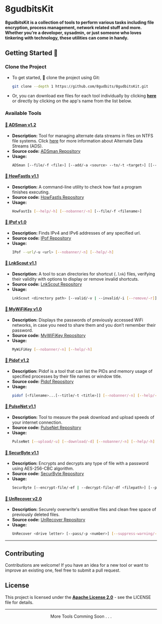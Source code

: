# 8gudbitsKit

**8gudbitsKit is a collection of tools to perform various tasks including file encryption, process management, network related stuff and more. Whether you’re a developer, sysadmin, or just someone who loves tinkering with technology, these utilities can come in handy.**

## Getting Started 🚀

### Clone the Project

- To get started, 🔗 clone the project using Git:</li>
  ```bash
  git clone --depth 1 https://github.com/8gudbits/8gudbitsKit.git
  ```
- Or, you can download exe files for each tool individually by clicking **[here](./bin)** or directly by clicking on the app's name from the list below.

### Available Tools

#### [💾 ADSman v1.2](https://github.com/8gudbits/8gudbitsKit/raw/main/bin/ADSman.exe)

- **Description:** Tool for managing alternate data streams in files on NTFS file systems. Click [here](https://github.com/8gudbits/ADSman) for more information about Alternate Data Streams (ADS).
- **Source code:** [ADSman Repository](https://github.com/8gudbits/ADSman)
- **Usage:**
  ```bash
  ADSman [--file/-f <file>] [--add/-a <source> --to/-t <target>] [[--remove/-rm | --extract/-e <adsName>] --from-file/-ff <filename>] [--nobanner/-n] [--help/-h]
  ```

#### [💾 HowFastIs v1.1](https://github.com/8gudbits/8gudbitsKit/raw/main/bin/HowFastIs.exe)

- **Description:** A command-line utility to check how fast a program finishes executing.
- **Source code:** [HowFastIs Repository](https://github.com/8gudbits/HowFastIs)
- **Usage:**
  ```bash
  HowFastIs [--help/-h] [--nobanner/-n] [--file/-f <filename>]
  ```

#### [💾 IPof v1.0](https://github.com/8gudbits/8gudbitsKit/raw/main/bin/IPof.exe)

- **Description:** Finds IPv4 and IPv6 addresses of any specified url.
- **Source code:** [IPof Repository](https://github.com/8gudbits/IPof)
- **Usage:**
  ```bash
  IPof --url/-u <url> [--nobanner/-n] [--help/-h]
  ```

#### [💾 LnkScout v1.1](https://github.com/8gudbits/8gudbitsKit/raw/main/bin/LnkScout.exe)

- **Description:** A tool to scan directories for shortcut (`.lnk`) files, verifying their validity with options to display or remove invalid shortcuts.
- **Source code:** [LnkScout Repository](https://github.com/8gudbits/LnkScout)
- **Usage:**
  ```bash
  LnkScout <directory path> [--valid/-v | --invalid/-i [--remove/-r]] [--sort/-s] [--nobanner/-n] [--help/-h]
  ```

#### [💾 MyWiFiKey v1.0](https://github.com/8gudbits/8gudbitsKit/raw/main/bin/MyWiFiKey.exe)

- **Description:** Displays the passwords of previously accessed WiFi networks, in case you need to share them and you don’t remember their password.
- **Source code:** [MyWiFiKey Repository](https://github.com/8gudbits/MyWiFiKey)
- **Usage:**
  ```bash
  MyWiFiKey [--nobanner/-n] [--help/-h]
  ```

#### [💾 Pidof v1.2](https://github.com/8gudbits/8gudbitsKit/raw/main/bin/pidof.exe)

- **Description:** Pidof is a tool that can list the PIDs and memory usage of specified processes by their file names or window title.
- **Source code:** [Pidof Repository](https://github.com/8gudbits/Pidof)
- **Usage:**
  ```bash
  pidof [<filename>...[--title/-t <title>]] [--nobanner/-n] [--help/-h]
  ```

#### [💾 PulseNet v1.1](https://github.com/8gudbits/8gudbitsKit/raw/main/bin/PulseNet.exe)

- **Description:** Tool to measure the peak download and upload speeds of your internet connection.
- **Source code:** [PulseNet Repository](https://github.com/8gudbits/PulseNet)
- **Usage:**
  ```bash
  PulseNet [--upload/-u] [--download/-d] [--nobanner/-n] [--help/-h]
  ```

#### [💾 SecurByte v1.1](https://github.com/8gudbits/8gudbitsKit/raw/main/bin/SecurByte.exe)

- **Description:** Encrypts and decrypts any type of file with a password using AES-256-CBC algorithm.
- **Source code:** [SecurByte Repository](https://github.com/8gudbits/SecurByte)
- **Usage:**
  ```bash
  SecurByte [--encrypt-file/-ef | --decrypt-file/-df <filepath>] [--passwd/-p <password>] [--nobanner/-n] [--help/-h]
  ```

#### [💾 UnRecover v2.0](https://github.com/8gudbits/8gudbitsKit/raw/main/bin/UnRecover.exe)

- **Description:** Securely overwrite's sensitive files and clean free space of previously deleted files.
- **Source code:** [UnRecover Repository](https://github.com/8gudbits/UnRecover)
- **Usage:**
  ```bash
  UnRecover <drive letter> [--pass/-p <number>] [--suppress-warning/-s] [--nobanner] [--help/-h]
  ```

---

## Contributing

Contributions are welcome! If you have an idea for a new tool or want to improve an existing one, feel free to submit a pull request.

## License

This project is licensed under the **[Apache License 2.0](https://github.com/8gudbits/8gudbitsKit/blob/main/LICENSE)** - see the LICENSE file for details.

---

<p align="center">More Tools Comming Soon . . .</p>
